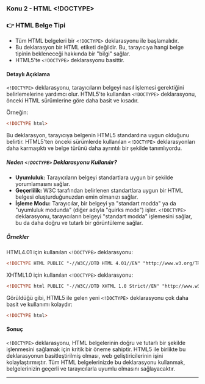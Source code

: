 ### Konu 2 - **HTML <!DOCTYPE>**

### **👉 HTML Belge Tipi**

- Tüm HTML belgeleri bir `<!DOCTYPE>` deklarasyonu ile başlamalıdır.
- Bu deklarasyon bir HTML etiketi değildir. Bu, tarayıcıya hangi belge tipinin bekleneceği hakkında bir "bilgi" sağlar.
- HTML5'te `<!DOCTYPE>` deklarasyonu basittir.

#### Detaylı Açıklama

`<!DOCTYPE>` deklarasyonu, tarayıcıların belgeyi nasıl işlemesi gerektiğini belirlemelerine yardımcı olur. HTML5'te kullanılan `<!DOCTYPE>` deklarasyonu, önceki HTML sürümlerine göre daha basit ve kısadır. 

Örneğin:
```html
<!DOCTYPE html>
```

Bu deklarasyon, tarayıcıya belgenin HTML5 standardına uygun olduğunu belirtir. HTML5'ten önceki sürümlerde kullanılan `<!DOCTYPE>` deklarasyonları daha karmaşıktı ve belge türünü daha ayrıntılı bir şekilde tanımlıyordu.

##### Neden `<!DOCTYPE>` Deklarasyonu Kullanılır?

- **Uyumluluk:** Tarayıcıların belgeyi standartlara uygun bir şekilde yorumlamasını sağlar.
- **Geçerlilik:** W3C tarafından belirlenen standartlara uygun bir HTML belgesi oluşturduğunuzdan emin olmanızı sağlar.
- **İşleme Modu:** Tarayıcılar, bir belgeyi ya "standart modda" ya da "uyumluluk modunda" (diğer adıyla "quirks mode") işler. `<!DOCTYPE>` deklarasyonu, tarayıcıların belgeyi "standart modda" işlemesini sağlar, bu da daha doğru ve tutarlı bir görüntüleme sağlar.

##### Örnekler

HTML4.01 için kullanılan `<!DOCTYPE>` deklarasyonu:
```html
<!DOCTYPE HTML PUBLIC "-//W3C//DTD HTML 4.01//EN" "http://www.w3.org/TR/html4/strict.dtd">
```

XHTML1.0 için kullanılan `<!DOCTYPE>` deklarasyonu:
```html
<!DOCTYPE html PUBLIC "-//W3C//DTD XHTML 1.0 Strict//EN" "http://www.w3.org/TR/xhtml1/DTD/xhtml1-strict.dtd">
```

Görüldüğü gibi, HTML5 ile gelen yeni `<!DOCTYPE>` deklarasyonu çok daha basit ve kullanımı kolaydır:
```html
<!DOCTYPE html>
```

#### Sonuç

`<!DOCTYPE>` deklarasyonu, HTML belgelerinin doğru ve tutarlı bir şekilde işlenmesini sağlamak için kritik bir öneme sahiptir. HTML5 ile birlikte bu deklarasyonun basitleştirilmiş olması, web geliştiricilerinin işini kolaylaştırmıştır. Tüm HTML belgelerinizde bu deklarasyonu kullanmak, belgelerinizin geçerli ve tarayıcılarla uyumlu olmasını sağlayacaktır.

---
